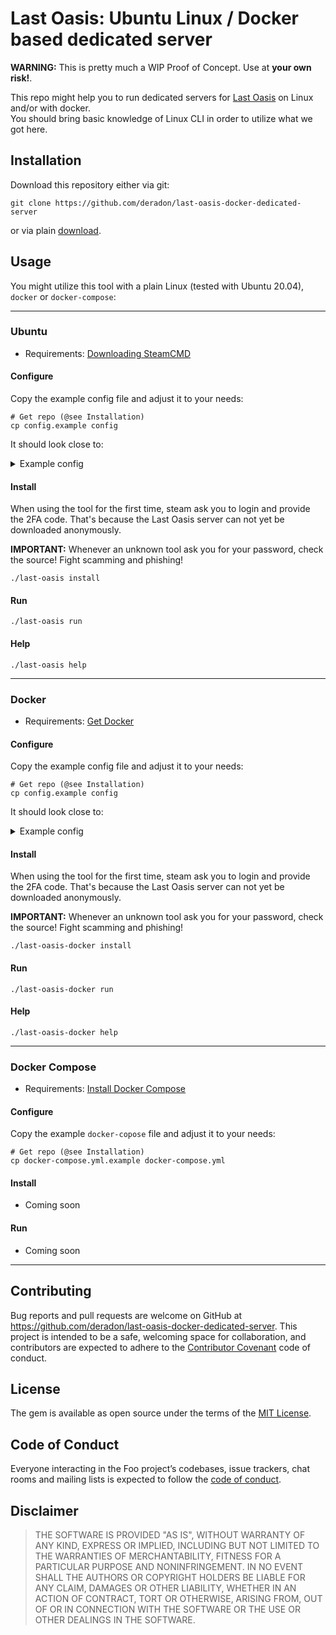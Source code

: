 # Last Oasis: Ubuntu Linux / Docker based dedicated server

**WARNING:** This is pretty much a WIP Proof of Concept. Use at **your own risk!**.

This repo might help you to run dedicated servers for [Last Oasis](https://lastoasis.gg/) on Linux and/or with docker.\
You should bring basic knowledge of Linux CLI in order to utilize what we got here.

## Installation

Download this repository either via git:

```shell
git clone https://github.com/deradon/last-oasis-docker-dedicated-server
```

or via plain [download](https://github.com/Deradon/last-oasis-docker-dedicated-server/archive/refs/heads/main.zip).

## Usage

You might utilize this tool with a plain Linux (tested with Ubuntu 20.04), `docker` or `docker-compose`:

---

### Ubuntu

* Requirements: [Downloading SteamCMD](https://developer.valvesoftware.com/wiki/SteamCMD#Linux)

#### Configure

Copy the example config file and adjust it to your needs:

```shell
# Get repo (@see Installation)
cp config.example config
```

It should look close to:

<details>
  <summary>Example config</summary>

    ##############
    ## Required ##
    ##############

    # Get it from https://myrealm.lastoasis.gg/Settings ("Game server registration key")
    SERVER_CUSTOMER_KEY="XgZyB0HDYtv4JJ1tUUybXg"

    # Server name to use. Must be unique per server realm.
    SERVER_IDENTIFIER="Example Server"

    # Eternal server ip to use.
    SERVER_IP_ADDRESS=233.252.0.98

    # Server port to use. Must be unique per server realm and IP.
    SERVER_PORT="62001"

    # Get it from https://myrealm.lastoasis.gg/Settings ("Self hosted game servers registration keys")
    SERVER_PROVIDER_KEY="6fSIs5nTwnhfjcaVlZ5BmA"

    # Steam user name to login with.
    STEAM_USER="FancyAlice"

    ##############
    ## Optional ##
    ##############

    # Directory where to install Last Oasis. (Default: ".steam/last-oasis")
    # INSTALL_DIR=$(realpath ~/.steam)/last-oasis

    # Additional server options to use.
    # SERVER_OPTIONS='-log -force_steamclient_link -messaging -NoLiveServer -EnableCheats -backendapiurloverride="backend.last-oasis.com"'

    # How many slots the server should offer. (Default: "10")
    SERVER_SLOTS="25"

    # If you've compiled "stemcmd' from source or it is not included in your ${bold}PATH${normal}, you might need to set this to the full path of your "steamcmd" binary (or shell script).
    # STEAM_CMD_BINARY="steamcmdd""

    # Dedicated last oasis server steam appid for linux. (Default: "903950")
    # STEAM_LINUX_APP_ID="903950"
</details>

#### Install

When using the tool for the first time, steam ask you to login
and provide the 2FA code. That's because the Last Oasis server can not yet be downloaded
anonymously.

**IMPORTANT:** Whenever an unknown tool ask you for your password, check the source! Fight scamming and phishing!

```shell
./last-oasis install
```

#### Run

```shell
./last-oasis run
```

#### Help

```shell
./last-oasis help
```

---

### Docker

* Requirements: [Get Docker](https://docs.docker.com/get-docker/)

#### Configure

Copy the example config file and adjust it to your needs:

```shell
# Get repo (@see Installation)
cp config.example config
```

It should look close to:

<details>
  <summary>Example config</summary>

    ##############
    ## Required ##
    ##############

    # Get it from https://myrealm.lastoasis.gg/Settings ("Game server registration key")
    SERVER_CUSTOMER_KEY="XgZyB0HDYtv4JJ1tUUybXg"

    # Server name to use. Must be unique per server realm.
    SERVER_IDENTIFIER="Example Server"

    # Eternal server ip to use.
    SERVER_IP_ADDRESS=233.252.0.98

    # Server port to use. Must be unique per server realm and IP.
    SERVER_PORT="62001"

    # Get it from https://myrealm.lastoasis.gg/Settings ("Self hosted game servers registration keys")
    SERVER_PROVIDER_KEY="6fSIs5nTwnhfjcaVlZ5BmA"

    # Steam user name to login with.
    STEAM_USER="FancyAlice"

    ##############
    ## Optional ##
    ##############

    # Directory where to install Last Oasis. (Default: ".steam/last-oasis")
    # INSTALL_DIR=$(realpath ~/.steam)/last-oasis

    # Additional server options to use.
    # SERVER_OPTIONS='-log -force_steamclient_link -messaging -NoLiveServer -EnableCheats -backendapiurloverride="backend.last-oasis.com"'

    # How many slots the server should offer. (Default: "10")
    SERVER_SLOTS="25"

    # If you've compiled "stemcmd' from source or it is not included in your ${bold}PATH${normal}, you might need to set this to the full path of your "steamcmd" binary (or shell script).
    # STEAM_CMD_BINARY="steamcmdd""

    # Dedicated last oasis server steam appid for linux. (Default: "903950")
    # STEAM_LINUX_APP_ID="903950"
</details>

#### Install

When using the tool for the first time, steam ask you to login
and provide the 2FA code. That's because the Last Oasis server can not yet be downloaded
anonymously.

**IMPORTANT:** Whenever an unknown tool ask you for your password, check the source! Fight scamming and phishing!

```shell
./last-oasis-docker install
```

#### Run

```shell
./last-oasis-docker run
```

#### Help

```shell
./last-oasis-docker help
```

---

### Docker Compose

* Requirements: [Install Docker Compose](https://docs.docker.com/compose/install/)

#### Configure

Copy the example `docker-copose` file and adjust it to your needs:

```shell
# Get repo (@see Installation)
cp docker-compose.yml.example docker-compose.yml
```

#### Install

* Coming soon

#### Run

* Coming soon

---

## Contributing

Bug reports and pull requests are welcome on GitHub at https://github.com/deradon/last-oasis-docker-dedicated-server.
This project is intended to be a safe, welcoming space for collaboration, and contributors are expected to adhere to the [Contributor Covenant](http://contributor-covenant.org) code of conduct.

## License

The gem is available as open source under the terms of the [MIT License](https://opensource.org/licenses/MIT).

## Code of Conduct

Everyone interacting in the Foo project’s codebases, issue trackers, chat rooms and mailing lists is expected to follow the [code of conduct](https://github.com/deradon/last-oasis-docker-dedicated-server/blob/master/CODE_OF_CONDUCT.md).

## Disclaimer

> THE SOFTWARE IS PROVIDED "AS IS", WITHOUT WARRANTY OF ANY KIND, EXPRESS OR
> IMPLIED, INCLUDING BUT NOT LIMITED TO THE WARRANTIES OF MERCHANTABILITY,
> FITNESS FOR A PARTICULAR PURPOSE AND NONINFRINGEMENT. IN NO EVENT SHALL THE
> AUTHORS OR COPYRIGHT HOLDERS BE LIABLE FOR ANY CLAIM, DAMAGES OR OTHER
> LIABILITY, WHETHER IN AN ACTION OF CONTRACT, TORT OR OTHERWISE, ARISING FROM,
> OUT OF OR IN CONNECTION WITH THE SOFTWARE OR THE USE OR OTHER DEALINGS IN
> THE SOFTWARE.
